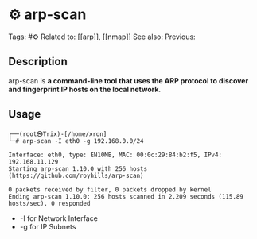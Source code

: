 # ⚙️  arp-scan

Tags: #⚙️
Related to: [[arp]], [[nmap]]
See also:
Previous:

## Description

arp-scan is **a command-line tool that uses the ARP protocol to discover and fingerprint IP hosts on the local network**.

## Usage

```
┌──(root㉿Trix)-[/home/xron]
└─# arp-scan -I eth0 -g 192.168.0.0/24
```
```text
Interface: eth0, type: EN10MB, MAC: 00:0c:29:84:b2:f5, IPv4: 192.168.11.129
Starting arp-scan 1.10.0 with 256 hosts (https://github.com/royhills/arp-scan)

0 packets received by filter, 0 packets dropped by kernel
Ending arp-scan 1.10.0: 256 hosts scanned in 2.209 seconds (115.89 hosts/sec). 0 responded
```

 - -I for Network Interface
 - -g for IP Subnets
